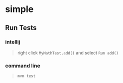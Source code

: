 # simple

## Run Tests

### intellij

> right click `MyMathTest.add()` and select `Run add()`

### command line

> `mvn test`
